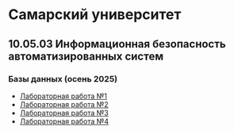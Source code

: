# Самарский университет

## 10.05.03 Информационная безопасность автоматизированных систем

### Базы данных (осень 2025)

- [Лабораторная работа №1](./lab-1)
- [Лабораторная работа №2](./lab-2)
- [Лабораторная работа №3](./lab-3)
- [Лабораторная работа №4](./lab-4)
